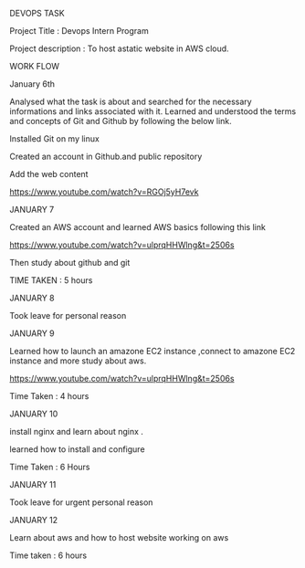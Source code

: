 DEVOPS TASK

Project Title : Devops Intern Program

Project description : To host astatic website in AWS cloud.

WORK FLOW

January 6th

Analysed what the task is about and searched for the necessary informations and links associated with it. Learned and understood the terms and concepts of Git and Github by following the below link.


Installed Git on my linux

Created an account in Github.and public repository

Add the web content

 https://www.youtube.com/watch?v=RGOj5yH7evk
 

JANUARY 7


Created an AWS account and learned AWS basics following this link

https://www.youtube.com/watch?v=ulprqHHWlng&t=2506s

Then study about github and git

TIME TAKEN : 5 hours



JANUARY 8

Took leave for personal reason

JANUARY 9

Learned how to launch an amazone EC2 instance ,connect to amazone EC2 instance and more study about aws.


 https://www.youtube.com/watch?v=ulprqHHWlng&t=2506s
 
 Time Taken : 4 hours
 
 
JANUARY 10

install nginx and learn about nginx .

learned how to install and configure

Time Taken : 6 Hours


JANUARY 11

Took leave for urgent personal reason

JANUARY 12

Learn about aws and how to host website working on aws


Time taken : 6 hours

 
 
